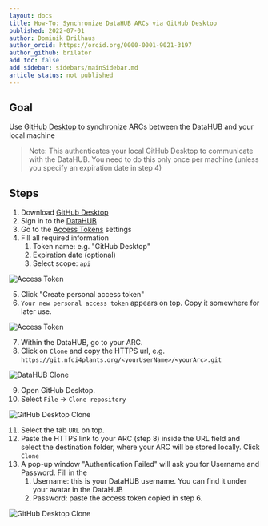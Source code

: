 ```yaml
---
layout: docs
title: How-To: Synchronize DataHUB ARCs via GitHub Desktop
published: 2022-07-01
author: Dominik Brilhaus
author_orcid: https://orcid.org/0000-0001-9021-3197
author_github: brilator
add toc: false
add sidebar: sidebars/mainSidebar.md
article status: not published
---
```


## Goal

Use [GitHub Desktop](https://desktop.github.com/) to synchronize ARCs between the DataHUB and your local machine
> Note: This authenticates your local GitHub Desktop to communicate with the DataHUB.
> You need to do this only once per machine (unless you specify an expiration date in step 4)

## Steps

1. Download [GitHub Desktop](https://desktop.github.com/)
2. Sign in to the [DataHUB](https://git.nfdi4plants.org/)
3. Go to the [Access Tokens](https://git.nfdi4plants.org/-/profile/personal_access_tokens) settings
4. Fill all required information
   1. Token name: e.g. "GitHub Desktop"
   2. Expiration date (optional)
   3. Select scope: `api`

![Access Token](img/datahub_accessToken.png)

5. Click "Create personal access token"
6. `Your new personal access token` appears on top. Copy it somewhere for later use.

![Access Token](img/datahub_accessToken_02.png)

7. Within the DataHUB, go to your ARC.
8. Click on `Clone` and copy the HTTPS url, e.g. `https://git.nfdi4plants.org/<yourUserName>/<yourArc>.git`

![DataHUB Clone](img/datahub_clone.png)

9.  Open GitHub Desktop.
10. Select `File` -> `Clone repository`

![GitHub Desktop Clone](img/githubDesktop_clone.png)

11. Select the tab `URL` on top.
12. Paste the HTTPS link to your ARC (step 8) inside the URL field and select the destination folder, where your ARC will be stored locally. Click `Clone`
13. A pop-up window "Authentication Failed" will ask you for Username and Password. Fill in the
    1. Username: this is your DataHUB username. You can find it under your avatar in the DataHUB
    2. Password: paste the access token copied in step 6.

![GitHub Desktop Clone](img/githubDesktop_accessToken.png)